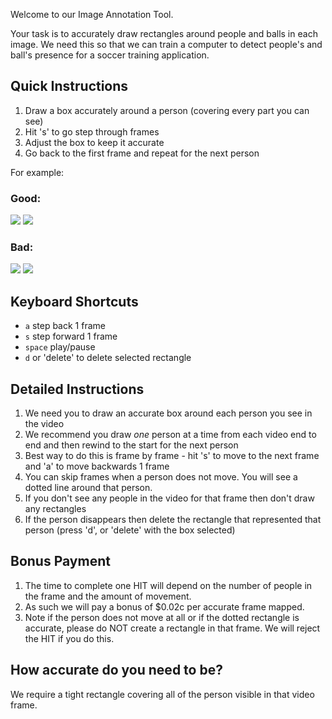 Welcome to our Image Annotation Tool.

Your task is to accurately draw rectangles around people and balls in each image. We need this so that we can train a computer to detect people's and ball's presence for a soccer training application.

## Quick Instructions
1. Draw a box accurately around a person (covering every part you can see)
2. Hit 's' to go step through frames
3. Adjust the box to keep it accurate
4. Go back to the first frame and repeat for the next person


For example:
### Good:
![](https://raw.githubusercontent.com/wiki/xysense/BeaverDam/images/good_1.png)
![](https://raw.githubusercontent.com/wiki/xysense/BeaverDam/images/good_2.png)
### Bad:
![](https://raw.githubusercontent.com/wiki/xysense/BeaverDam/images/bad_1.png)
![](https://raw.githubusercontent.com/wiki/xysense/BeaverDam/images/bad_2.png)


## Keyboard Shortcuts

- `a` step back 1 frame
- `s` step forward 1 frame
- `space` play/pause
- `d` or 'delete' to delete selected rectangle

## Detailed Instructions
1. We need you to draw an accurate box around each person you see in the video
2. We recommend you draw *one* person at a time from each video end to end and then rewind to the start for the next person
3. Best way to do this is frame by frame - hit 's' to move to the next frame and 'a' to move backwards 1 frame
4. You can skip frames when a person does not move. You will see a dotted line around that person.
4. If you don't see any people in the video for that frame then don't draw any rectangles
5. If the person disappears then delete the rectangle that represented that person (press 'd', or 'delete' with the box selected)

## Bonus Payment
1. The time to complete one HIT will depend on the number of people in the frame and the amount of movement.
2. As such we will pay a bonus of $0.02c per accurate frame mapped.
3. Note if the person does not move at all or if the dotted rectangle is accurate, please do NOT create a rectangle in that frame. We will reject the HIT if you do this.

## How accurate do you need to be?
We require a tight rectangle covering all of the person visible in that video frame.


